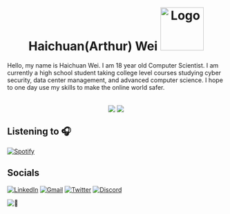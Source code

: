 <!--UwU-->

<h1 align="center">Haichuan(Arthur) Wei
<img src="https://cdn.schoolloop.com/uimgcdn/aHR0cHM6Ly9taXNzaW9uLWZ1c2QtY2Euc2Nob29sbG9vcC5jb20vdWltZy9maWxlLzE1MDAxNzg5NzE3NzgvMTQ1NjgyNTI3Njg4OS83NTk2NTAzNTIzNzcwMjIxNDcyLnBuZw==" alt="Logo" width="100" height="100">
</h1> 

<p> Hello, my name is Haichuan Wei. I am 18 year old Computer Scientist. I am currently a high school student taking college level courses studying cyber security, data center management, and advanced computer science. I hope to one day use my skills to make the online world safer.</p><br>
<div align="center">

  
  <a>
  <img align="center" src="https://github-readme-stats.vercel.app/api?username=Arthur-Systems&show_icons=true&theme=vue-dark&count_private=true&hide=contribs&hide_border=false" /></a>
<a>
    <img align="center" src="https://github-readme-stats.vercel.app/api/top-langs/?username=Arthur-Systems&langs_count=6&theme=vue-dark&layout=compact" />
</a>
</div>
<h2> Listening to 🎧 </h2>

  [![Spotify][Spotify-shield]][Spotify-url]
<h2> Socials </h2>

[![LinkedIn][linkedin-shield]][linkedin-url] [![Gmail][Gmail-shield]][Gmail-url] [![Twitter][Twitter-shield]][Twitter-url] [![Discord][Discord-shield]][Discord-url]

![👀][tracker-shield]
<!-- Links -->
[linkedin-shield]: https://img.shields.io/badge/LinkedIn-0077B5?style=for-the-badge&logo=linkedin&logoColor=white
[linkedin-url]: https://www.linkedin.com/in/haichuanwei/
[Gmail-shield]: https://img.shields.io/badge/Gmail-D14836?style=for-the-badge&logo=gmail&logoColor=white
[Gmail-url]: https://mail.google.com/mail/?view=cm&source=mailto&to=arthur.wei50@gmail.com
[Twitter-shield]:https://img.shields.io/badge/Twitter-1DA1F2?style=for-the-badge&logo=twitter&logoColor=white
[Twitter-url]:https://twitter.com/intent/user?screen_name=WeiHaichuan
[Discord-shield]:https://img.shields.io/badge/Discord-7289DA?style=for-the-badge&logo=discord&logoColor=white
[Discord-url]:https://discordapp.com/users/544361029434605578
[stats-url]:https://github-readme-stats.vercel.app/api?username=Arthur-Systems&show_icons=true&theme=vue-dark&count_private=true&hide=contribs&hide_border=false
[tracker-shield]:https://komarev.com/ghpvc/?username=Arthur-Systems
[Spotify-shield]:https://novatorem-three-weld.vercel.app/api/spotify 
[Spotify-url]:https://open.spotify.com/user/22qxmelpc5gmkycawd5zkuwfq
[Langs-shield]:https://github-readme-stats.vercel.app/api/top-langs/?username=Arthur-Systems&langs_count=6&theme=vue-dark&layout=compact
[Langs-url]:https://github.com/Arthur-Systems/


